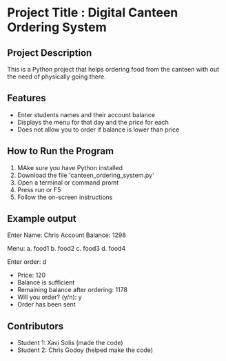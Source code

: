 # **Project Title : Digital Canteen Ordering System**
## Project Description
This is a Python project that helps ordering food from the canteen with out the need of physically going there. 

## **Features**
- Enter students names and their account balance
- Displays the menu for that day and the price for each
- Does not allow you to order if balance is lower than price

## **How to Run the Program**
1. MAke sure you have Python installed
2. Download the file 'canteen_ordering_system.py'
3. Open a terminal or command promt
4. Press run or F5
5. Follow the on-screen instructions

## **Example output**

Enter Name: Chris
Account Balance: 1298

Menu:
a. food1
b. food2
c. food3
d. food4

Enter order: d
- Price: 120
- Balance is sufficient
- Remaining balance after ordering: 1178
- Will you order? (y/n): y
- Order has been sent

## **Contributors**
- Student 1: Xavi Solis (made the code)
- Student 2: Chris Godoy (helped make the code)
